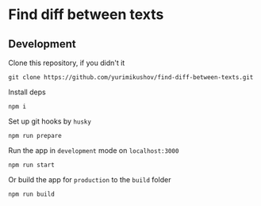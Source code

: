 # Find diff between texts

## Development

Clone this repository, if you didn't it

```
git clone https://github.com/yurimikushov/find-diff-between-texts.git
```

Install deps

```
npm i
```

Set up git hooks by `husky`

```
npm run prepare
```

Run the app in `development` mode on `localhost:3000`

```
npm run start
```

Or build the app for `production` to the `build` folder

```
npm run build
```
